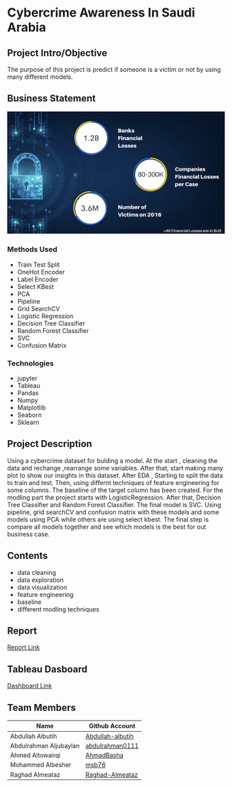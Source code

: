 # Cybercrime Awareness In Saudi Arabia

## Project Intro/Objective

The purpose of this project is predict if someone is a victim or not by using many different models.

## Business Statement 
<img src='Images/intro_image.png' width="800" style="align:middle"/>

### Methods Used
* Train Test Split
* OneHot Encoder
* Label Encoder
* Select KBest
* PCA
* Pipeline
* Grid SearchCV
* Logistic Regression
* Decision Tree Classifier
* Random Forest Classifier
* SVC
* Confusion Matrix


### Technologies
* jupyter
* Tableau
* Pandas
* Numpy 
* Matplotlib
* Seaborn
* Sklearn

## Project Description

Using a cybercrime dataset for bulding a model. At the start , cleaning the data and rechange ,rearrange some variables. After that, start making many plot to show our insights in this dataset. After EDA , Starting to split the data to train and test. Then, using differnt techniques of feature engineering for some columns. The baseline of the target column has been created. For the modling part the project starts with LogisticRegression. After that, Decision Tree Classifier and Random Forest Classifier. The final model is SVC. Using pipeline, grid searchCV and confusion matrix with these models and some models using PCA while others are using select kbest. The final step is compare all models together and see which models is the best for out business case.


## Contents

- data cleaning
- data exploration
- data visualization
- feature engineering
- baseline
- different modling techniques

## Report
[Report Link](https://github.com/AhmadBasha/Cybercrime/blob/master/Report/CyberCrime_Awareness_Report.ipynb)

## Tableau Dasboard
[Dashboard Link](https://public.tableau.com/app/profile/mohammed.saud/viz/project_16262227713860/Dashboard1)


## Team Members

|Name     |  Github Account   | 
|---------|-------------------|
| Abdullah Albutih|[Abdullah-albutih](https://github.com/Abdullah-albutih)|
| Abdulrahman Aljubaylan|[abdulrahman0111](https://github.com/abdulrahman0111)|
| Ahmed Altowairqi|[AhmadBasha](https://github.com/AhmadBasha)|
| Mohammed Albesher|[msb76](https://github.com/msb76)|
| Raghad Almeataz|[Raghad-Almeataz](https://github.com/Raghad-Almeataz)|

